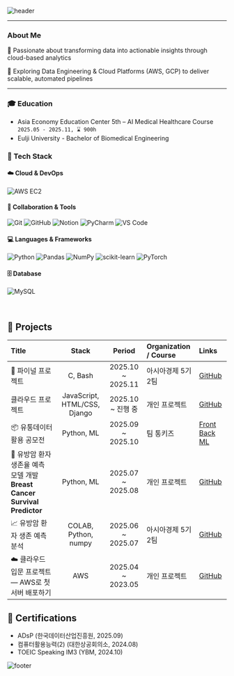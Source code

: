 <!-- Header -->
![header](https://capsule-render.vercel.app/api?type=waving&color=gradient&height=150&section=header&text=Hi!%20I'm%20Seunggyu%20LEE%20:D&fontSize=35&fontColor=fff&animation=twinkling)

---

###  About Me
🚀 Passionate about transforming data into actionable insights through cloud-based analytics

🔧 Exploring Data Engineering & Cloud Platforms (AWS, GCP) to deliver scalable, automated pipelines

---
### 🎓 Education
- Asia Economy Education Center 5th – AI Medical Healthcare Course
  `2025.05 - 2025.11, ⌛ 900h`
- Eulji University - Bachelor of Biomedical Engineering  

### 🧠 Tech Stack

#### ☁️ Cloud & DevOps  
![AWS EC2](https://img.shields.io/badge/AWS%20EC2-FF9900?style=for-the-badge&logo=amazon-aws&logoColor=white)

#### 🧰 Collaboration & Tools  
![Git](https://img.shields.io/badge/Git-F05032?style=for-the-badge&logo=git&logoColor=white)
![GitHub](https://img.shields.io/badge/GitHub-181717?style=for-the-badge&logo=github&logoColor=white)
![Notion](https://img.shields.io/badge/Notion-000000?style=for-the-badge&logo=notion&logoColor=white)
![PyCharm](https://img.shields.io/badge/PyCharm-000000?style=for-the-badge&logo=pycharm&logoColor=white)
![VS Code](https://img.shields.io/badge/VS_Code-007ACC?style=for-the-badge&logo=visualstudiocode&logoColor=white)


#### 💻 Languages & Frameworks  
![Python](https://img.shields.io/badge/Python-3776AB?style=for-the-badge&logo=python&logoColor=white)
![Pandas](https://img.shields.io/badge/Pandas-150458?style=for-the-badge&logo=pandas&logoColor=white)
![NumPy](https://img.shields.io/badge/NumPy-013243?style=for-the-badge&logo=numpy&logoColor=white)
![scikit-learn](https://img.shields.io/badge/scikit--learn-F7931E?style=for-the-badge&logo=scikit-learn&logoColor=white)
![PyTorch](https://img.shields.io/badge/PyTorch-EE4C2C?style=for-the-badge&logo=pytorch&logoColor=white)

#### 🗄️ Database  
![MySQL](https://img.shields.io/badge/MySQL-4479A1?style=for-the-badge&logo=mysql&logoColor=white)


<br>

## 🚩 Projects
| Title | Stack | Period | Organization / Course | Links |
| :-- | :--: | :--: | :-- | :-- |
| 🧵 파이널 프로젝트 | C, Bash | 2025.10 ~ 2025.11 | 아시아경제 5기 2팀 | [GitHub](https://github.com/kohtaewoo/OS_Term_Project) |
| 클라우드 프로젝트 | JavaScript, HTML/CSS, Django | 2025.10 ~ 진행 중 | 개인 프로젝트 | [GitHub](https://github.com/apg0001/SoftwareEngineering_TermProject) |
| 📦 유통데이터 활용 공모전 | Python, ML | 2025.09 ~ 2025.10 | 팀 통키즈 | [Front](https://github.com/kohtaewoo/lol_recommend_front) [Back](https://github.com/kohtaewoo/lol_recommend_back) [ML](https://github.com/kohtaewoo/lol_recommend_py) |
| 🧠 유방암 환자 생존율 예측 모델 개발 **Breast Cancer Survival Predictor** | Python, ML | 2025.07 ~ 2025.08 | 개인 프로젝트 | [GitHub](https://github.com/kohtaewoo/stroke-predictor) |
| 📈 유방암 환자 생존 예측 분석 | COLAB, Python, numpy | 2025.06 ~ 2025.07 | 아시아경제 5기 2팀 | [GitHub](https://github.com/moonstone0514/miniProject) |
|☁️ 클라우드 입문 프로젝트 — AWS로 첫 서버 배포하기 | AWS | 2025.04 ~ 2023.05 | 개인 프로젝트 | [GitHub](https://github.com/kohtaewoo/steelless) |




## 🎫 ​​Certifications
- ADsP (한국데이터산업진흥원, 2025.09)
- 컴퓨터활용능력(2) (대한상공회의소, 2024.08)
- TOEIC Speaking IM3 (YBM, 2024.10)




<!-- Footer -->
![footer](https://capsule-render.vercel.app/api?type=waving&color=gradient&height=100&section=footer)
